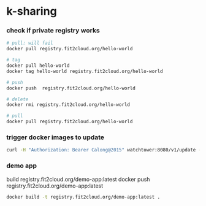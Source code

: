 # k-sharing

### check if private registry works

```sh
# pull: will fail
docker pull registry.fit2cloud.org/hello-world

# tag
docker pull hello-world
docker tag hello-world registry.fit2cloud.org/hello-world

# push
docker push  registry.fit2cloud.org/hello-world

# delete
docker rmi registry.fit2cloud.org/hello-world

# pull
docker pull registry.fit2cloud.org/hello-world
```

### trigger docker images to update

```sh
curl -H "Authorization: Bearer Calong@2015" watchtower:8080/v1/update -v
```

### demo app

build registry.fit2cloud.org/demo-app:latest
docker push registry.fit2cloud.org/demo-app:latest

```sh
docker build -t registry.fit2cloud.org/demo-app:latest .
```
